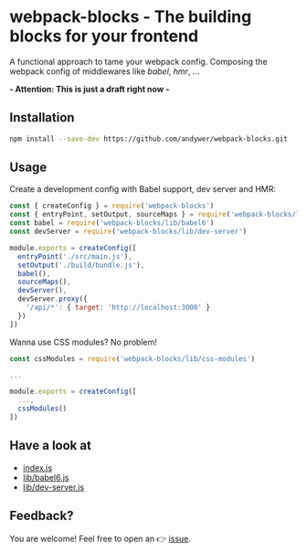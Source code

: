 # webpack-blocks - The building blocks for your frontend

A functional approach to tame your webpack config. Composing the webpack config of middlewares like *babel*, *hmr*, ...

**- Attention: This is just a draft right now -**


## Installation

```sh
npm install --save-dev https://github.com/andywer/webpack-blocks.git
```


## Usage

Create a development config with Babel support, dev server and HMR:

```js
const { createConfig } = require('webpack-blocks')
const { entryPoint, setOutput, sourceMaps } = require('webpack-blocks/lib/webpack')
const babel = require('webpack-blocks/lib/babel6')
const devServer = require('webpack-blocks/lib/dev-server')

module.exports = createConfig([
  entryPoint('./src/main.js'),
  setOutput('./build/bundle.js'),
  babel(),
  sourceMaps(),
  devServer(),
  devServer.proxy({
    '/api/*': { target: 'http://localhost:3000' }
  })
])
```

Wanna use CSS modules? No problem!

```js
const cssModules = require('webpack-blocks/lib/css-modules')

...

module.exports = createConfig([
  ...,
  cssModules()
])
```

## Have a look at

- [index.js](./index.js)
- [lib/babel6.js](./lib/babel6.js)
- [lib/dev-server.js](./lib/dev-server.js)


## Feedback?

You are welcome! Feel free to open an 👉 [issue](https://github.com/andywer/webpack-blocks/issues).
